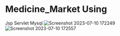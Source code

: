 # Medicine_Market Using 
Jsp
Servlet
Mysql
![Screenshot 2023-07-10 172249](https://github.com/RishabhUmredkar/Medicine_Market/assets/115075821/defc3f75-81b5-4f3a-9c95-1672e8db3b1f)
![Screenshot 2023-07-10 172557](https://github.com/RishabhUmredkar/Medicine_Market/assets/115075821/aca27a20-802f-4b51-9e12-2d2b72eac867)
